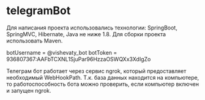 # telegramBot

Для написания проекта использовались технологии: SpringBoot, SpringMVC, Hibernate, Java не ниже 1.8. Для сборки проекта использовать Maven.

botUsername = @vishevaty_bot
botToken = 936807367:AAFbTCXNL1SjuPar96HzzaOSWQXx3XdIgZo

Телеграм бот работает через сервис ngrok, который предоставляет необходимый WebHookPath.
Т.к. база данных находится на компьютере, то работоспособность бота можно проверить, если компьютер включен и запущен ngrok.
